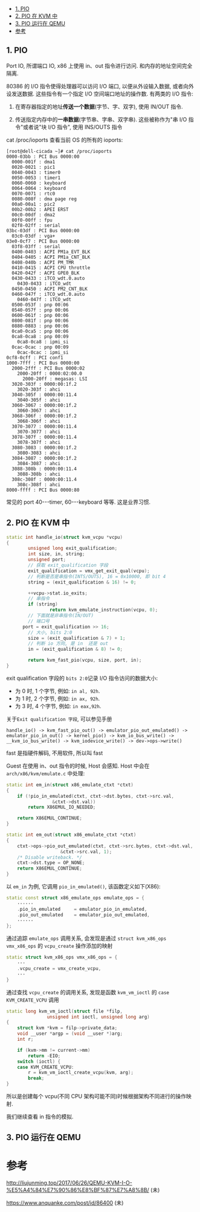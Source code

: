 
<!-- @import "[TOC]" {cmd="toc" depthFrom=1 depthTo=6 orderedList=false} -->

<!-- code_chunk_output -->

  - [1. PIO](#1-pio)
  - [2. PIO 在 KVM 中](#2-pio-在-kvm-中)
  - [3. PIO 运行在 QEMU](#3-pio-运行在-qemu)
- [参考](#参考)

<!-- /code_chunk_output -->

## 1. PIO

Port IO, 所谓端口 IO, x86 上使用 in、out 指令进行访问. 和内存的地址空间完全隔离.

80386 的 I/O 指令使得处理器可以访问 I/O 端口, 以便从外设输入数据, 或者向外设发送数据. 这些指令有一个指定 I/O 空间端口地址的操作数. 有两类的 I/O 指令:

1. 在寄存器指定的地址**传送一个数据**(字节、字、双字), 使用 IN/OUT 指令.

2. 传送指定内存中的**一串数据**(字节串、字串、双字串). 这些被称作为"串 I/O 指令"或者说"块 I/O 指令", 使用 INS/OUTS 指令

cat /proc/ioports 查看当前 OS 的所有的 ioports:

```
[root@dell-cicada ~]# cat /proc/ioports
0000-03bb : PCI Bus 0000:00
  0000-001f : dma1
  0020-0021 : pic1
  0040-0043 : timer0
  0050-0053 : timer1
  0060-0060 : keyboard
  0064-0064 : keyboard
  0070-0071 : rtc0
  0080-008f : dma page reg
  00a0-00a1 : pic2
  00b2-00b2 : APEI ERST
  00c0-00df : dma2
  00f0-00ff : fpu
  02f8-02ff : serial
03bc-03df : PCI Bus 0000:00
  03c0-03df : vga+
03e0-0cf7 : PCI Bus 0000:00
  03f8-03ff : serial
  0400-0403 : ACPI PM1a_EVT_BLK
  0404-0405 : ACPI PM1a_CNT_BLK
  0408-040b : ACPI PM_TMR
  0410-0415 : ACPI CPU throttle
  0420-042f : ACPI GPE0_BLK
  0430-0433 : iTCO_wdt.0.auto
    0430-0433 : iTCO_wdt
  0450-0450 : ACPI PM2_CNT_BLK
  0460-047f : iTCO_wdt.0.auto
    0460-047f : iTCO_wdt
  0500-053f : pnp 00:06
  0540-057f : pnp 00:06
  0600-061f : pnp 00:06
  0800-081f : pnp 00:06
  0880-0883 : pnp 00:06
  0ca0-0ca5 : pnp 00:06
  0ca8-0ca8 : pnp 00:09
    0ca8-0ca8 : ipmi_si
  0cac-0cac : pnp 00:09
    0cac-0cac : ipmi_si
0cf8-0cff : PCI conf1
1000-7fff : PCI Bus 0000:00
  2000-2fff : PCI Bus 0000:02
    2000-20ff : 0000:02:00.0
      2000-20ff : megasas: LSI
  3020-303f : 0000:00:1f.2
    3020-303f : ahci
  3040-305f : 0000:00:11.4
    3040-305f : ahci
  3060-3067 : 0000:00:1f.2
    3060-3067 : ahci
  3068-306f : 0000:00:1f.2
    3068-306f : ahci
  3070-3077 : 0000:00:11.4
    3070-3077 : ahci
  3078-307f : 0000:00:11.4
    3078-307f : ahci
  3080-3083 : 0000:00:1f.2
    3080-3083 : ahci
  3084-3087 : 0000:00:1f.2
    3084-3087 : ahci
  3088-308b : 0000:00:11.4
    3088-308b : ahci
  308c-308f : 0000:00:11.4
    308c-308f : ahci
8000-ffff : PCI Bus 0000:80
```

常见的 port 40---timer, 60---keyboard 等等. 这是业界习惯.

## 2. PIO 在 KVM 中

```cpp
static int handle_io(struct kvm_vcpu *vcpu)
{
        unsigned long exit_qualification;
        int size, in, string;
        unsigned port;
        // 获取 exit_qualification 字段
        exit_qualification = vmx_get_exit_qual(vcpu);
        // 判断是否是串指令(INTS/OUTS), 16 = 0x10000, 即 bit 4
        string = (exit_qualification & 16) != 0;

        ++vcpu->stat.io_exits;
        // 串指令
        if (string)
                return kvm_emulate_instruction(vcpu, 0);
        // 下面就是非串指令(IN/OUT)
        // 端口号
      port = exit_qualification >> 16;
        // 大小, bits 2:0
        size = (exit_qualification & 7) + 1;
        // 判断 io 方向, 是 in  还是 out
        in = (exit_qualification & 8) != 0;

        return kvm_fast_pio(vcpu, size, port, in);
}
```

exit qualification 字段的 `bits 2:0`记录 I/O 指令访问的数据大小:
* 为 0 时, 1 个字节, 例如: `in al, 92h`.
* 为 1 时, 2 个字节, 例如: `in ax, 92h`.
* 为 3 时, 4 个字节, 例如: `in eax,92h`.


关于`Exit qualification 字段`, 可以参见手册


`handle_io() -> kvm_fast_pio_out() -> emulator_pio_out_emulated() -> emulator_pio_in_out() -> kernel_pio() -> kvm_io_bus_write() -> __kvm_io_bus_write() -> kvm_iodevice_write() -> dev->ops->write()`

fast 是指硬件解码, 不用软件, 所以叫 fast

Guest 在使用 in、out 指令的时候, Host 会感知. Host 中会在 `arch/x86/kvm/emulate.c` 中处理:

```cpp
static int em_in(struct x86_emulate_ctxt *ctxt)
{
    if (!pio_in_emulated(ctxt, ctxt->dst.bytes, ctxt->src.val,
                 &ctxt->dst.val))
        return X86EMUL_IO_NEEDED;

    return X86EMUL_CONTINUE;
}

static int em_out(struct x86_emulate_ctxt *ctxt)
{
    ctxt->ops->pio_out_emulated(ctxt, ctxt->src.bytes, ctxt->dst.val,
                    &ctxt->src.val, 1);
    /* Disable writeback. */
    ctxt->dst.type = OP_NONE;
    return X86EMUL_CONTINUE;
}
```

以 `em_in` 为例, 它调用 `pio_in_emulated()`, 该函数定义如下(X86):

```cpp
static const struct x86_emulate_ops emulate_ops = {
    ······
    .pio_in_emulated     = emulator_pio_in_emulated,
    .pio_out_emulated    = emulator_pio_out_emulated,
    ······
};
```

通过追踪 `emulate_ops` 调用关系, 会发现是通过 `struct kvm_x86_ops vmx_x86_ops` 的 `vcpu_create` 操作添加的映射

```cpp
static struct kvm_x86_ops vmx_x86_ops = {
    ···
    .vcpu_create = vmx_create_vcpu,
    ···
}
```

通过查找 `vcpu_create` 的调用关系, 发现是函数 `kvm_vm_ioctl` 的 `case KVM_CREATE_VCPU` 调用

```cpp
static long kvm_vm_ioctl(struct file *filp,
               unsigned int ioctl, unsigned long arg)
{
    struct kvm *kvm = filp->private_data;
    void __user *argp = (void __user *)arg;
    int r;

    if (kvm->mm != current->mm)
        return -EIO;
    switch (ioctl) {
    case KVM_CREATE_VCPU:
        r = kvm_vm_ioctl_create_vcpu(kvm, arg);
        break;
}
```

所以是创建每个 vcpu(不同 CPU 架构可能不同)时候根据架构不同进行的操作映射.

我们继续查看 in 指令的模拟.

## 3. PIO 运行在 QEMU



# 参考

http://liujunming.top/2017/06/26/QEMU-KVM-I-O-%E5%A4%84%E7%90%86%E8%BF%87%E7%A8%8B/ (未)

https://www.anquanke.com/post/id/86400 (未)